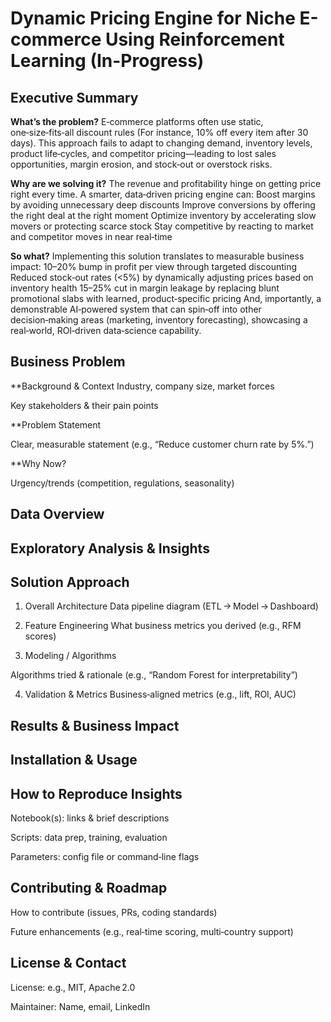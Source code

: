 # Dynamic Pricing Engine for Niche E-commerce Using Reinforcement Learning (In-Progress)
## Executive Summary
**What’s the problem?**
E‑commerce platforms often use static, one‑size‑fits‑all discount rules (For instance, 10% off every item after 30 days). This approach fails to adapt to changing demand, inventory levels, product life‑cycles, and competitor pricing—leading to lost sales opportunities, margin erosion, and stock‑out or overstock risks.

**Why are we solving it?**
The revenue and profitability hinge on getting price right every time. A smarter, data‑driven pricing engine can:
Boost margins by avoiding unnecessary deep discounts
Improve conversions by offering the right deal at the right moment
Optimize inventory by accelerating slow movers or protecting scarce stock
Stay competitive by reacting to market and competitor moves in near real‑time

**So what?**
Implementing this solution translates to measurable business impact:
10–20% bump in profit per view through targeted discounting
Reduced stock‑out rates (<5%) by dynamically adjusting prices based on inventory health
15–25% cut in margin leakage by replacing blunt promotional slabs with learned, product‑specific pricing
And, importantly, a demonstrable AI‑powered system that can spin‑off into other decision‑making areas (marketing, inventory forecasting), showcasing a real‑world, ROI‑driven data‑science capability.


## Business Problem
**Background & Context
Industry, company size, market forces

Key stakeholders & their pain points

**Problem Statement

Clear, measurable statement (e.g., “Reduce customer churn rate by 5%.”)

**Why Now?

Urgency/trends (competition, regulations, seasonality)

## Data Overview


## Exploratory Analysis & Insights


## Solution Approach
1. Overall Architecture
Data pipeline diagram (ETL → Model → Dashboard)

2. Feature Engineering
What business metrics you derived (e.g., RFM scores)

3. Modeling / Algorithms

Algorithms tried & rationale (e.g., “Random Forest for interpretability”)

4. Validation & Metrics
Business‑aligned metrics (e.g., lift, ROI, AUC)

## Results & Business Impact
## Installation & Usage
## How to Reproduce Insights
Notebook(s): links & brief descriptions

Scripts: data prep, training, evaluation

Parameters: config file or command‑line flags

## Contributing & Roadmap
How to contribute (issues, PRs, coding standards)

Future enhancements (e.g., real‑time scoring, multi‑country support)

## License & Contact
License: e.g., MIT, Apache 2.0

Maintainer: Name, email, LinkedIn
